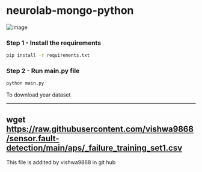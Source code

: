 # neurolab-mongo-python

![image](https://user-images.githubusercontent.com/57321948/196933065-4b16c235-f3b9-4391-9cfe-4affcec87c35.png)

### Step 1 - Install the requirements

```bash
pip install -r requirements.txt
```

### Step 2 - Run main.py file

```bash
python main.py
```


To download year dataset

---
wget https://raw.githubusercontent.com/vishwa9868/sensor.fault-detection/main/aps/_failure_training_set1.csv
---

This file is addited by vishwa9868 in git hub
